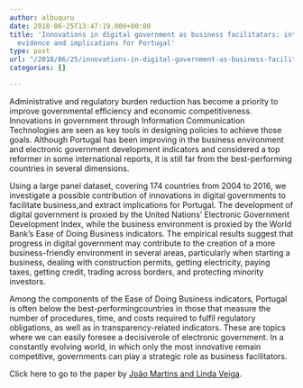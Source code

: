 ```yaml
---
author: albuquru
date: 2018-06-25T13:47:19.000+00:00
title: 'Innovations in digital government as business facilitators: international
  evidence and implications for Portugal'
type: post
url: "/2018/06/25/innovations-in-digital-government-as-business-facilitators-international-evidence-and-implications-for-portugal/"
categories: []

---
```

Administrative and regulatory burden reduction has become a priority to improve governmental efficiency and economic competitiveness. Innovations in government through Information Communication Technologies are seen as key tools in designing policies to achieve those goals. Although Portugal has been improving in the business environment and electronic government development indicators and considered a top reformer in some international reports, it is still far from the best-performing countries in several dimensions.

Using a large panel dataset, covering 174 countries from 2004 to 2016, we investigate a possible contribution of innovations in digital governments to facilitate business,and extract implications for Portugal. The development of digital government is proxied by the United Nations’ Electronic Government Development Index, while the business environment is proxied by the World Bank’s Ease of Doing Business indicators. The empirical results suggest that progress in digital government may contribute to the creation of a more business-friendly environment in several areas, particularly when starting a business, dealing with construction permits, getting electricity, paying taxes, getting credit, trading across borders, and protecting minority investors.

Among the components of the Ease of Doing Business indicators, Portugal is often below the best-performingcountries in those that measure the number of procedures, time, and costs required to fulfil regulatory obligations, as well as in transparency-related indicators. These are topics where we can easily foresee a decisiverole of electronic government. In a constantly evolving world, in which only the most innovative remain competitive, governments can play a strategic role as business facilitators.

Click here to go to the paper by [João Martins and Linda Veiga](https://ideas.repec.org/p/mde/wpaper/0097.html).